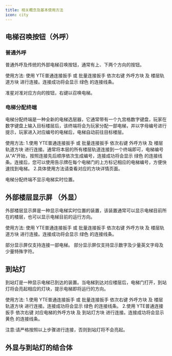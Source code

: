 ```yaml
---
title: 相关概念及基本使用方法
icon: city
---
```

## 电梯召唤按钮（外呼）
### 普通外呼
普通外呼及传统的外部电梯召唤按钮，通常有上、下两个方向的按钮。

使用方法:
使用 YTE普通连接扳手 或 批量连接扳手 依次右键 外呼方块 及 楼层轨道方块 进行连接。连接成功将会显示 绿色 的连接线条。

准星对准对应方向的按钮，右键以召唤电梯。
### 电梯分配终端
电梯分配终端是一种全新的电梯选层器，它通常带有一个九宫格数字键盘，玩家在数字键盘上输入目标楼层后，该终端将会为玩家分配一部电梯，并以字母编号进行提示，玩家进入对应编号的电梯后，电梯自动前往目标楼层。

使用方法:
1.使用 YTE普通连接扳手 或 批量连接扳手 依次右键 外呼方块 及 楼层轨道方块 进行连接。通常将本层的所有楼层轨道连接到一个终端即可，电梯编号从“A”开始，按照连接先后顺序依次生成编号，连接成功将会显示 绿色 的连接线条。连接后，您可以使用告示牌在每个电梯门的上方标记相应的电梯编号，方便快速找到电梯。
2.具体使用方法请查看对应的方块详情页面。

电梯分配终端不显示电梯实时位置。
## 外部楼层显示屏 （外显）
外部楼层显示屏是一种显示电梯实时位置的装置，该装置通常可以显示电梯目前所在的楼层，也可以显示电梯目前的运行方向。

使用方法:
使用 YTE普通连接扳手 或 批量连接扳手 依次右键 外呼方块 及 楼层轨道方块 进行连接。连接成功将会显示 绿色 的连接线条。

部分显示屏仅支持连接一部电梯。
部分显示屏仅支持显示数字及少量英文字母及少量特殊字符。

## 到站灯
到站灯是一种显示电梯已到达的装置。当电梯到达对应楼层后，电梯门打开，到站灯将会亮起相应的灯块，提示电梯即将运行的方向。

使用方法:
1.使用 YTE普通连接扳手 或 批量连接扳手 依次右键 外呼方块 及 楼层轨道方块 进行连接。连接成功将会显示 绿色 的连接线条。
2.使用 YTE普通连接扳手 依次右键 对应电梯的外呼方块 及 到站灯方块 进行连接。连接成功将会显示 黄色 的连接线条。

注意:请严格按照以上步骤进行连接，否则到站灯将不会亮起。
## 外显与到站灯的结合体

